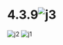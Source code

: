 # 4.3.9![j3](https://github.com/user-attachments/assets/840dd9bb-c227-4557-b0eb-0085162a3b1f)
![j2](https://github.com/user-attachments/assets/b918b3c4-50b9-4a5b-a245-0a00a4e4e002)
![j1](https://github.com/user-attachments/assets/e3cd33bb-bfea-4315-b104-f86b907ff243)
